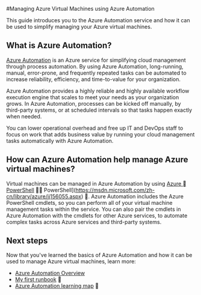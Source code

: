 <properties
	pageTitle="Manage VMs using Azure Automation | Microsoft Azure"
	description="Learn about how the Azure Automation service can be used to manage Azure virtual machines at scale."
	services="virtual-machines-windows, automation"
	documentationCenter=""
	authors="jodoglevy"
	manager="eamono"
	editor=""/>

<tags
	ms.service="virtual-machines-windows"
	ms.date="04/19/2016"
	wacn.date=""/>



#Managing Azure Virtual Machines using Azure Automation

This guide introduces you to the Azure Automation service and how it can be used to simplify managing your Azure virtual machines.


## What is Azure Automation?

[Azure Automation](/home/features/automation/) is an Azure service for simplifying cloud management through process automation. By using Azure Automation, long-running, manual, error-prone, and frequently repeated tasks can be automated to increase reliability, efficiency, and time-to-value for your organization.

Azure Automation provides a highly reliable and highly available workflow execution engine that scales to meet your needs as your organization grows. In Azure Automation, processes can be kicked off manually, by third-party systems, or at scheduled intervals so that tasks happen exactly when needed.

You can lower operational overhead and free up IT and DevOps staff to focus on work that adds business value by running your cloud management tasks automatically with Azure Automation.


## How can Azure Automation help manage Azure virtual machines?

Virtual machines can be managed in Azure Automation by using [Azure  PowerShell](https://msdn.microsoft.com/library/azure/jj156055.aspx)  PowerShell](https://msdn.microsoft.com/zh-cn/library/azure/jj156055.aspx) . Azure Automation includes the Azure PowerShell cmdlets, so you can perform all of your virtual machine management tasks within the service. You can also pair the cmdlets in Azure Automation with the cmdlets for other Azure services, to automate complex tasks across Azure services and third-party systems.


## Next steps

Now that you've learned the basics of Azure Automation and how it can be used to manage Azure virtual machines, learn more:

- [Azure Automation Overview](/documentation/articles/automation-intro/)
- [My first runbook](/documentation/articles/automation-first-runbook-graphical/)

- [Azure Automation learning map](https://azure.microsoft.com/documentation/learning-paths/automation/)

